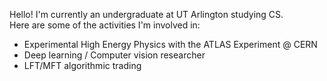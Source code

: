 Hello! I'm currently an undergraduate at UT Arlington studying CS.  
Here are some of the activities I'm involved in:  
- Experimental High Energy Physics with the ATLAS Experiment @ CERN  
- Deep learning / Computer vision researcher  
- LFT/MFT algorithmic trading  
